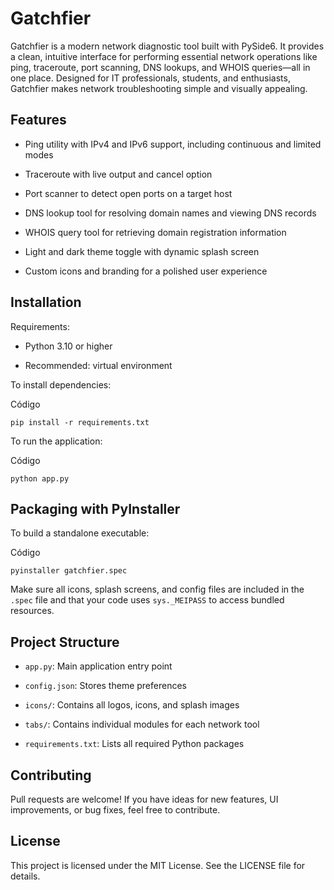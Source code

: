 
# Gatchfier

Gatchfier is a modern network diagnostic tool built with PySide6. It provides a clean, intuitive interface for performing essential network operations like ping, traceroute, port scanning, DNS lookups, and WHOIS queries—all in one place. Designed for IT professionals, students, and enthusiasts, Gatchfier makes network troubleshooting simple and visually appealing.

## Features

-   Ping utility with IPv4 and IPv6 support, including continuous and limited modes
    
-   Traceroute with live output and cancel option
    
-   Port scanner to detect open ports on a target host
    
-   DNS lookup tool for resolving domain names and viewing DNS records
    
-   WHOIS query tool for retrieving domain registration information
    
-   Light and dark theme toggle with dynamic splash screen
    
-   Custom icons and branding for a polished user experience
    

## Installation

Requirements:

-   Python 3.10 or higher
    
-   Recommended: virtual environment
    

To install dependencies:

Código

```
pip install -r requirements.txt

```

To run the application:

Código

```
python app.py

```

## Packaging with PyInstaller

To build a standalone executable:

Código

```
pyinstaller gatchfier.spec

```

Make sure all icons, splash screens, and config files are included in the `.spec` file and that your code uses `sys._MEIPASS` to access bundled resources.

## Project Structure

-   `app.py`: Main application entry point
    
-   `config.json`: Stores theme preferences
    
-   `icons/`: Contains all logos, icons, and splash images
    
-   `tabs/`: Contains individual modules for each network tool
    
-   `requirements.txt`: Lists all required Python packages
    

## Contributing

Pull requests are welcome! If you have ideas for new features, UI improvements, or bug fixes, feel free to contribute.

## License

This project is licensed under the MIT License. See the LICENSE file for details.
